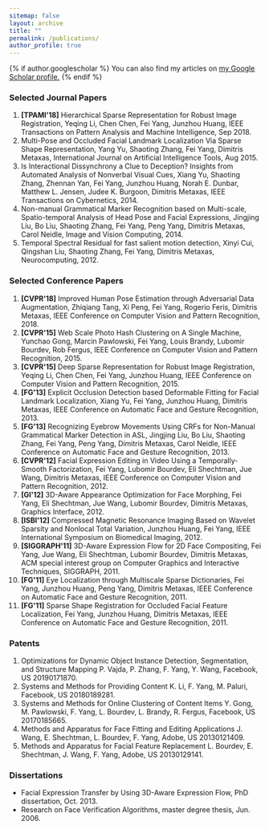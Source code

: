 ```yaml
---
sitemap: false
layout: archive
title: ""
permalink: /publications/
author_profile: true
---
```


{% if author.googlescholar %}
  You can also find my articles on <u><a href="{{author.googlescholar}}">my Google Scholar profile</a>.</u>
{% endif %}

### Selected Journal Papers

1. **[TPAMI'18]** Hierarchical Sparse Representation for Robust Image Registration,
Yeqing Li, Chen Chen, Fei Yang, Junzhou Huang,
IEEE Transactions on Pattern Analysis and Machine Intelligence, Sep 2018.
1. Multi-Pose and Occluded Facial Landmark Localization Via Sparse Shape Representation,
Yang Yu, Shaoting Zhang, Fei Yang, Dimitris Metaxas,
International Journal on Artificial Intelligence Tools, Aug 2015.
1. Is Interactional Dissynchrony a Clue to Deception? Insights from Automated Analysis of Nonverbal Visual Cues,
Xiang Yu, Shaoting Zhang, Zhennan Yan, Fei Yang, Junzhou Huang, Norah E. Dunbar, Matthew L. Jensen, Judee K. Burgoon, Dimitris Metaxas,
IEEE Transactions on Cybernetics, 2014.
1. Non-manual Grammatical Marker Recognition based on Multi-scale, Spatio-temporal Analysis of Head Pose and Facial Expressions,
Jingjing Liu, Bo Liu, Shaoting Zhang, Fei Yang, Peng Yang, Dimitris Metaxas, Carol Neidle,
Image and Vision Computing, 2014.
1. Temporal Spectral Residual for fast salient motion detection,
Xinyi Cui, Qingshan Liu, Shaoting Zhang, Fei Yang, Dimitris Metaxas,
Neurocomputing, 2012.

### Selected Conference Papers

1. **[CVPR'18]** Improved Human Pose Estimation through Adversarial Data Augmentation,
Zhiqiang Tang, Xi Peng, Fei Yang, Rogerio Feris, Dimitris Metaxas,
IEEE Conference on Computer Vision and Pattern Recognition, 2018.
1. **[CVPR'15]** Web Scale Photo Hash Clustering on A Single Machine,
Yunchao Gong, Marcin Pawlowski, Fei Yang, Louis Brandy, Lubomir Bourdev, Rob Fergus,
IEEE Conference on Computer Vision and Pattern Recognition, 2015.
1. **[CVPR'15]** Deep Sparse Representation for Robust Image Registration,
Yeqing Li, Chen Chen, Fei Yang, Junzhou Huang,
IEEE Conference on Computer Vision and Pattern Recognition, 2015.
1. **[FG'13]** Explicit Occlusion Detection based Deformable Fitting for Facial Landmark Localization,
Xiang Yu, Fei Yang, Junzhou Huang, Dimitris Metaxas,
IEEE Conference on Automatic Face and Gesture Recognition, 2013.
1. **[FG'13]** Recognizing Eyebrow Movements Using CRFs for Non-Manual Grammatical Marker Detection in ASL,
Jingjing Liu, Bo Liu, Shaoting Zhang, Fei Yang, Peng Yang, Dimitris Metaxas, Carol Neidle,
IEEE Conference on Automatic Face and Gesture Recognition, 2013.
1. **[CVPR'12]** Facial Expression Editing in Video Using a Temporally-Smooth Factorization,
Fei Yang, Lubomir Bourdev, Eli Shechtman, Jue Wang, Dimitris Metaxas,
IEEE Conference on Computer Vision and Pattern Recognition, 2012.
1. **[GI'12]** 3D-Aware Appearance Optimization for Face Morphing,
Fei Yang, Eli Shechtman, Jue Wang, Lubomir Bourdev, Dimitris Metaxas,
Graphics Interface, 2012.
1. **[ISBI'12]** Compressed Magnetic Resonance Imaging Based on Wavelet Sparsity and Nonlocal Total Variation,
Junzhou Huang, Fei Yang,
IEEE International Symposium on Biomedical Imaging, 2012.
1. **[SIGGRAPH'11]** 3D-Aware Expression Flow for 2D Face Compositing,
Fei Yang, Jue Wang, Eli Shechtman, Lubomir Bourdev, Dimitris Metaxas,
ACM special interest group on Computer Graphics and Interactive Techniques, SIGGRAPH, 2011.
1. **[FG'11]** Eye Localization through Multiscale Sparse Dictionaries,
Fei Yang, Junzhou Huang, Peng Yang, Dimitris Metaxas,
IEEE Conference on Automatic Face and Gesture Recognition, 2011.
1. **[FG'11]** Sparse Shape Registration for Occluded Facial Feature Localization,
Fei Yang, Junzhou Huang, Dimitris Metaxas,
IEEE Conference on Automatic Face and Gesture Recognition, 2011.

### Patents

1. Optimizations for Dynamic Object Instance Detection, Segmentation, and Structure Mapping
P. Vajda, P. Zhang, F. Yang, Y. Wang, Facebook, US 20190171870.
1. Systems and Methods for Providing Content
K. Li, F. Yang, M. Paluri, Facebook, US 20180189281.
1. Systems and Methods for Online Clustering of Content Items
Y. Gong, M. Pawlowski, F. Yang, L. Bourdev, L. Brandy, R. Fergus, Facebook, US 20170185665.
1. Methods and Apparatus for Face Fitting and Editing Applications
J. Wang, E. Shechtman, L. Bourdev, F. Yang, Adobe, US 20130121409.
1. Methods and Apparatus for Facial Feature Replacement
L. Bourdev, E. Shechtman, J. Wang, F. Yang, Adobe, US 20130129141.

### Dissertations

* Facial Expression Transfer by Using 3D-Aware Expression Flow, PhD dissertation, Oct. 2013.
* Research on Face Verification Algorithms, master degree thesis, Jun. 2006.